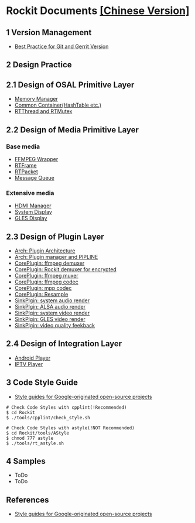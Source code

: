 # Rockit Documents [[Chinese Version]](./README-cn.md)

## 1 Version Management

- [Best Practice for Git and Gerrit Version](./en/v11-git-gerrit-version.md)

## 2 Design Practice

## 2.1 Design of OSAL Primitive Layer

- [Memory Manager](./en/2-design-osal-media/osal-memory-manager.md)
- [Common Container(HashTable etc.)](./en/2-design-osal-media/osal-common-container.md)
- [RTThread and RTMutex](./en/2-design-osal-media/osal-thread-and-mutex.md)

## 2.2 Design of Media Primitive Layer

### Base media

- [FFMPEG Wrapper](./en/2-design-osal-media/media-ffmpeg-api.md)
- [RTFrame](./en/2-design-osal-media/media-rt-frame.md)
- [RTPacket](./en/2-design-osal-media/media-rt-packet.md)
- [Message Queue](./en/2-design-osal-media/media-event-queue.md)

### Extensive media

- [HDMI Manager](./en/2-design-osal-media/media-hdmi-manager.md)
- [System Display](./en/2-design-osal-media/media-system-display.md)
- [GLES Display](./en/2-design-osal-media/media-gles-display.md)

## 2.3 Design of Plugin Layer

- [Arch: Plugin Architecture](./en/3-design-plugin/plugin-arch.md)
- [Arch: Plugin manager and PIPLINE](./en/3-design-plugin/plugin-manager.md)
- [CorePlugin: ffmpeg demuxer](./en/3-design-plugin/core-demuxer-ffmpeg.md)
- [CorePlugin: Rockit demuxer for encrypted](./en/3-design-plugin/core-demuxer-rt-mp4.md)
- [CorePlugin: ffmpeg muxer](./en/3-design-plugin/core-muxer-ffmpeg.md)
- [CorePlugin: ffmpeg codec](./en/3-design-plugin/core-codec-ffmpeg.md)
- [CorePlugin: mpp codec](./en/3-design-plugin/core-codec-vpuapi.md)
- [CorePlugin: Resample](./en/3-design-plugin/core-resample.md)
- [SinkPlgin: system audio render](./en/3-design-plugin/sink-audio-system.md)
- [SinkPlgin: ALSA audio render](./en/3-design-plugin/sink-audio-alsa.md)
- [SinkPlgin: system video render](./en/3-design-plugin/sink-video-system.md)
- [SinkPlgin: GLES video render](./en/3-design-plugin/sink-video-gles.md)
- [SinkPlgin: video quality feekback](./en/3-design-plugin/sink-qos-stat.md)

## 2.4 Design of Integration Layer

- [Android Player](./en/4-design-player/android-player.md)
- [IPTV Player](./en/4-design-player/iptv-player.md)

## 3 Code Style Guide

- [Style guides for Google-originated open-source projects](https://github.com/google/styleguide)

``` shell
# Check Code Styles with cpplint(!Recommended)
$ cd Rockit
$ ./tools/cpplint/check_style.sh

# Check Code Styles with astyle(!NOT Recommended)
$ cd Rockit/tools/AStyle
$ chmod 777 astyle
$ ./tools/rt_astyle.sh
```

## 4 Samples

- ToDo
- ToDo

## References

- [Style guides for Google-originated open-source projects](https://github.com/google/styleguide)

